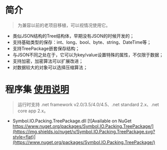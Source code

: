 # 简介
> 为兼容以前的老项目移植，可以视情况使用它。

* 类似JSON结构的Tree结构体，早期没有JSON的时候开发的；
* 支持基础类型的保存：int、long、bool、byte、string、DateTime等；
* 支持TreePackage嵌套保存结构；
* 与JSON不同之处在于，它可以为key/value设置特殊的属性，不仅限于数据；
* 支持加密，加密算法可以扩展改进；
* 对数据较大的对象可以选择压缩算法；


# 程序集    [使用说明](https://github.com/symbolspace/Symbol.IO.Packing.TreePackage/wiki/Home)
> 运行时支持 .net framework v2.0/3.5/4.0/4.5、.net standard 2.x、.net core app 2.x。

* Symbol.IO.Packing.TreePackage.dll [![Available on NuGet https://www.nuget.org/packages/Symbol.IO.Packing.TreePackage/](https://img.shields.io/nuget/v/Symbol.IO.Packing.TreePackage.svg?style=flat)](https://www.nuget.org/packages/Symbol.IO.Packing.TreePackage/) 
